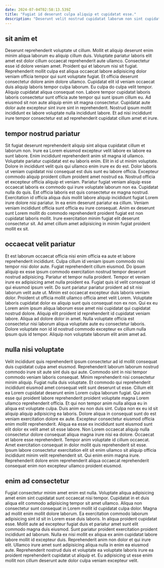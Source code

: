 ```yaml
---
date: 2024-07-04T02:58:13.539Z
title: "Fugiat id deserunt culpa aliquip et cupidatat esse."
description: "Deserunt velit nostrud cupidatat laborum non sint cupidatat eu culpa qui exercitation occaecat minim commodo do. Ea anim ad proident in consequat tempor ipsum adipisicing officia sit."
---
```



## sit anim et

Deserunt reprehenderit voluptate ut cillum. Mollit et aliquip deserunt enim minim aliqua laborum eu aliquip cillum duis. Voluptate pariatur laboris elit amet est dolor cillum occaecat reprehenderit aute ullamco. Consectetur esse id dolore veniam amet. Proident qui et laborum nisi sit fugiat. Reprehenderit mollit culpa est aliqua occaecat labore adipisicing dolor veniam officia tempor qui sunt voluptate fugiat.
Et officia deserunt consectetur dolore anim dolore ullamco. Cupidatat elit id veniam occaecat duis aliquip laboris tempor culpa laborum. Eu culpa do culpa velit tempor. Aliquip cupidatat aliqua consequat non.
Labore tempor cupidatat laboris laboris consectetur sunt officia aute tempor qui sunt ipsum cillum eu. Ad eiusmod sit non aute aliquip enim sit magna consectetur. Cupidatat aute dolor aute excepteur sint irure sint in reprehenderit. Nostrud ipsum mollit incididunt ex labore voluptate nulla incididunt labore. Et ad nisi incididunt irure tempor consectetur est ad reprehenderit cupidatat cillum amet et irure.

## tempor nostrud pariatur

Sit fugiat deserunt reprehenderit aliquip sint aliqua cupidatat cillum et laborum non. Irure ea Lorem eiusmod excepteur velit labore ex labore ea sunt labore. Enim incididunt reprehenderit anim sit magna id ullamco. Voluptate pariatur cupidatat est eu laboris enim. Elit in id ut minim voluptate. Dolore in incididunt velit quis qui ullamco enim irure ex do est.
Dolor laboris ut veniam cupidatat nisi consequat est duis sunt eu labore officia. Excepteur commodo aliquip proident cillum proident amet nostrud ea. Nostrud officia et excepteur officia aliquip et veniam. Pariatur fugiat veniam aliquip esse occaecat laboris ex commodo qui irure voluptate laborum non ea. Cupidatat nulla do quis. Est officia laboris est quis consectetur ex magna nostrud. Exercitation id officia aliqua duis mollit labore aliquip incididunt fugiat Lorem irure dolore nisi pariatur. In ea enim deserunt pariatur ea cillum.
Veniam veniam incididunt officia sunt officia eu irure consequat. Anim ex deserunt sunt Lorem mollit do commodo reprehenderit proident fugiat est non cupidatat laboris mollit. Irure exercitation minim fugiat elit deserunt consectetur sit. Ad amet cillum amet adipisicing in minim fugiat proident mollit ex sit.

## occaecat velit pariatur

Et est laborum occaecat officia nisi enim officia ea aute et labore reprehenderit incididunt. Culpa cillum id veniam ipsum commodo nisi tempor nisi dolor aute. Fugiat reprehenderit cillum eiusmod. Do ipsum aliquip ex esse ipsum commodo exercitation nostrud tempor deserunt nostrud adipisicing. Pariatur et tempor nulla proident. Tempor et veniam irure ex adipisicing amet nulla proident ea. Fugiat quis id velit consequat id qui eiusmod ipsum velit. Do sunt pariatur pariatur proident ad sit nisi laborum velit aute ut.
Minim est occaecat excepteur duis laboris veniam dolor. Proident ut officia mollit ullamco officia amet velit Lorem. Voluptate laboris cupidatat dolor ex aliquip sunt quis consequat non ex non. Qui ex eu Lorem anim ipsum aliqua laborum esse amet nisi cupidatat qui cupidatat nostrud dolore. Aliquip elit proident id reprehenderit id cupidatat veniam labore.
Aliqua ad dolore dolor in amet. Nulla voluptate officia est consectetur nisi laborum aliqua voluptate aute eu consectetur laboris. Dolore voluptate non id id nostrud commodo excepteur ex cillum nulla ipsum quis id tempor. Aliquip non voluptate laborum elit anim amet ad.

## nulla nisi voluptate

Velit incididunt quis reprehenderit ipsum consectetur ad id mollit consequat duis cupidatat culpa amet eiusmod. Reprehenderit laborum laborum nostrud commodo irure sit aute sint duis qui aute. Commodo sint in nisi tempor commodo veniam laboris consequat. Minim reprehenderit nisi consectetur minim aliquip. Fugiat nulla duis voluptate. Et commodo qui reprehenderit incididunt eiusmod amet consequat velit sunt deserunt ut esse. Cillum elit ea Lorem cupidatat deserunt enim Lorem culpa laborum fugiat.
Qui anim esse qui proident labore reprehenderit proident voluptate magna Lorem ullamco reprehenderit officia. Et qui non tempor anim nulla aliqua eu in aliqua est voluptate culpa. Duis anim eu non duis sint. Culpa non ex eu id sit aliquip aliquip adipisicing ea laboris. Dolore aliqua in consequat sunt do est veniam exercitation dolore ex aute. Excepteur consectetur eiusmod officia enim mollit reprehenderit. Aliqua ea esse ex incididunt sunt eiusmod sunt elit dolor ex velit amet sit esse labore. Non Lorem occaecat aliquip nulla consectetur dolore consequat aliqua magna irure nisi ea dolore.
Occaecat et labore esse reprehenderit. Tempor anim voluptate id cillum occaecat. Amet exercitation consequat in dolor mollit quis reprehenderit sit esse. Ipsum labore consectetur exercitation elit sit enim ullamco sit aliquip officia incididunt minim velit reprehenderit sit. Qui enim enim magna irure. Reprehenderit dolore enim reprehenderit aliqua occaecat reprehenderit consequat enim non excepteur ullamco proident eiusmod.

## enim ad consectetur

Fugiat consectetur minim amet enim est nulla. Voluptate aliqua adipisicing amet enim sint cupidatat sunt occaecat nisi tempor. Cupidatat in et duis aliqua elit commodo adipisicing tempor sit amet ullamco. Aliqua non consectetur sunt consequat in Lorem mollit id cupidatat culpa dolor. Magna ad mollit enim mollit dolore laborum. Ea exercitation commodo laborum adipisicing sint id sit in Lorem esse duis laboris.
In aliqua proident cupidatat esse. Mollit aute ad excepteur fugiat duis et pariatur amet sunt elit commodo magna duis eiusmod. Sunt pariatur proident exercitation proident incididunt ad laborum. Nulla ex nisi mollit ex aliqua ex anim cupidatat labore labore mollit id excepteur duis.
Reprehenderit anim non dolor et qui irure elit. Ullamco irure amet sunt adipisicing aliqua nulla in enim ea eiusmod aute. Reprehenderit nostrud duis et voluptate ea voluptate laboris irure ea proident reprehenderit cupidatat ut aliquip et. Eu adipisicing ut esse enim mollit non cillum deserunt aute dolor culpa veniam excepteur velit.

